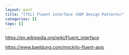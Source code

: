 ```yaml
---
layout: post
title: "[TIL] Fluent interface (OOP Design Patterns)"
categories: []
tags: []
---
```


https://en.wikipedia.org/wiki/Fluent_interface

https://www.baeldung.com/mockito-fluent-apis
